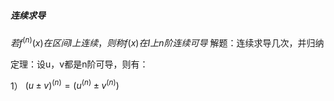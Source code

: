 ##### 连续求导
$若f^{(n)}(x)在区间I上连续，则称f(x)在I上n阶连续可导$
解题：连续求导几次，并归纳


定理：设u，v都是n阶可导，则有：

1） $(u\pm v)^{(n)}=(u^{(n)} \pm v^{(n)})$